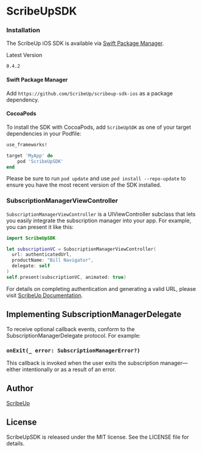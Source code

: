 # ScribeUpSDK


### Installation

The ScribeUp iOS SDK is available via [Swift Package Manager](https://swift.org/package-manager/).

Latest Version
```
0.4.2
```

#### Swift Package Manager
Add `https://github.com/ScribeUp/scribeup-sdk-ios` as a package dependency.

#### CocoaPods
To install the SDK with CocoaPods, add `ScribeUpSDK` as one of your target dependencies in your Podfile:

```ruby
use_frameworks!

target 'MyApp' do
    pod 'ScribeUpSDK'
end
```

Please be sure to run `pod update` and use `pod install --repo-update` to ensure you have the most recent version of the SDK installed.


### SubscriptionManagerViewController

`SubscriptionManagerViewController` is a UIViewController subclass that lets you easily integrate the subscription manager into your app. For example, you can present it like this:

```swift
import ScribeUpSDK

let subscriptionVC = SubscriptionManagerViewController(
  url: authenticatedUrl,
  productName: "Bill Navigator",
  delegate: self
)
self.present(subscriptionVC, animated: true)
```

For details on completing authentication and generating a valid URL, please visit [ScribeUp Documentation](https://docs.scribeup.io).

## Implementing SubscriptionManagerDelegate
To receive optional callback events, conform to the SubscriptionManagerDelegate protocol. For example:

### `onExit(_ error: SubscriptionManagerError?)`
This callback is invoked when the user exits the subscription manager—either intentionally or as a result of an error.

## Author

[ScribeUp](https://scribeup.io)

## License
ScribeUpSDK is released under the MIT license. See the LICENSE file for details.
